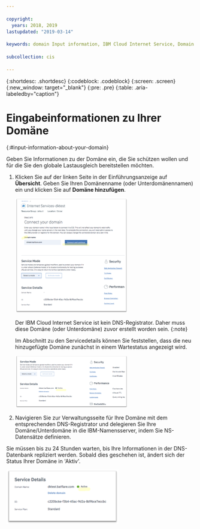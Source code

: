 ```yaml
---

copyright:
  years: 2018, 2019
lastupdated: "2019-03-14"

keywords: domain Input information, IBM Cloud Internet Service, Domain Name

subcollection: cis

---
```


{:shortdesc: .shortdesc}
{:codeblock: .codeblock}
{:screen: .screen}
{:new_window: target="_blank"}
{:pre: .pre}
{:table: .aria-labeledby="caption"}

# Eingabeinformationen zu Ihrer Domäne
{:#input-information-about-your-domain}

 Geben Sie Informationen zu der Domäne ein, die Sie schützen wollen und für die Sie den globale Lastausgleich bereitstellen möchten. 

1. Klicken Sie auf der linken Seite in der Einführungsanzeige auf **Übersicht**. Geben Sie Ihren Domänenname (oder Unterdomänennamen) ein und klicken Sie auf **Domäne hinzufügen**. 
    
    <img src="images/reliability3.png" alt="Zeichnung" style="width: 300px;"/>
    
    Der IBM Cloud Internet Service ist kein DNS-Registrator. Daher muss diese Domäne (oder Unterdomäne) zuvor erstellt worden sein. {:note}

    Im Abschnitt zu den Servicedetails können Sie feststellen, dass die neu hinzugefügte Domäne zunächst in einem Wartestatus angezeigt wird.  

    <img src="images/reliability4.png" alt="Zeichnung" style="width: 300px;"/>    

2. Navigieren Sie zur Verwaltungsseite für Ihre Domäne mit dem entsprechenden DNS-Registrator und delegieren Sie Ihre Domäne/Unterdomäne in die IBM-Namensserver, indem Sie NS-Datensätze definieren. 

Sie müssen bis zu 24 Stunden warten, bis Ihre Informationen in der DNS-Datenbank repliziert werden. Sobald dies geschehen ist, ändert sich der Status Ihrer Domäne in 'Aktiv'.  

<img src="images/reliability5.png" alt="Zeichnung" style="width: 300px;"/>    
